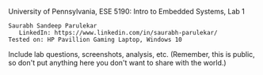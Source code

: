 University of Pennsylvania, ESE 5190: Intro to Embedded Systems, Lab 1

    Saurabh Sandeep Parulekar
       LinkedIn: https://www.linkedin.com/in/saurabh-parulekar/
    Tested on: HP Pavillion Gaming Laptop, Windows 10


Include lab questions, screenshots, analysis, etc. (Remember, this is public, so don't put anything here you don't want to share with the world.)
